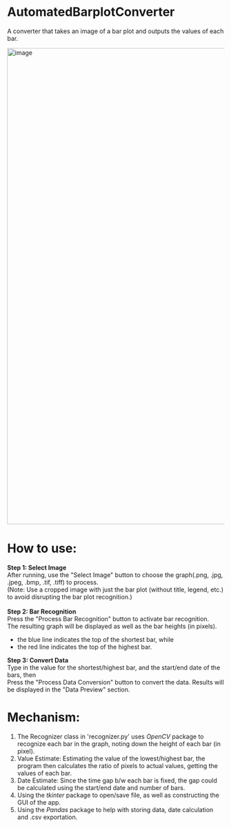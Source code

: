 # AutomatedBarplotConverter
A converter that takes an image of a bar plot and outputs the values of each bar.

<img width="1105" alt="image" src="https://github.com/user-attachments/assets/987440fd-9103-4e85-a7e5-2b59c9d18ee6" />

# How to use:
**Step 1: Select Image** 
<br>
After running, use the "Select Image" button to choose the graph(.png, .jpg, .jpeg, .bmp, .tif, .tiff) to process.
<br>
(Note: Use a cropped image with just the bar plot (without title, legend, etc.) to avoid disrupting the bar plot recognition.)
<br>
<br>
**Step 2: Bar Recognition**
<br>
Press the "Process Bar Recognition" button to activate bar recognition.
<br>
The resulting graph will be displayed as well as the bar heights (in pixels).
 - the blue line indicates the top of the shortest bar, while
 - the red line indicates the top of the highest bar.

**Step 3: Convert Data**
<br>
Type in the value for the shortest/highest bar, and the start/end date of the bars, then
<br>
Press the "Process Data Conversion" button to convert the data. Results will be displayed in the "Data Preview" section.

# Mechanism:
1. The Recognizer class in 'recognizer.py' uses *OpenCV* package to recognize each bar in the graph, noting down the height of each bar (in pixel).
2. Value Estimate: Estimating the value of the lowest/highest bar, the program then calculates the ratio of pixels to actual values, getting the values of each bar.
3. Date Estimate: Since the time gap b/w each bar is fixed, the gap could be calculated using the start/end date and number of bars.
4. Using the *tkinter* package to open/save file, as well as constructing the GUI of the app.
5. Using the *Pandas* package to help with storing data, date calculation and .csv exportation.
